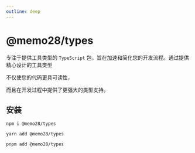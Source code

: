 ```yaml
---
outline: deep
---
```



# @memo28/types


专注于提供工具类型的 `TypeScript` 包，旨在加速和简化您的开发流程。通过提供精心设计的工具类型

不仅使您的代码更具可读性，

而且在开发过程中提供了更强大的类型支持。



## 安装

```shell
npm i @memo28/types
```

```shell
yarn add @memo28/types
```

```shell
pnpm add @memo28/types
```
